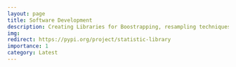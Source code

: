 ```yaml
---
layout: page
title: Software Development
description: Creating Libraries for Boostrapping, resampling techniques, with Bioscience concept for research scientist, students and professor
img: 
redirect: https://pypi.org/project/statistic-library 
importance: 1
category: Latest
---
```

